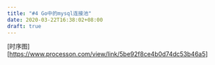 ```yaml
---
title: "#4 Go中的mysql连接池"
date: 2020-03-22T16:38:02+08:00
draft: true
---
```


[时序图][https://www.processon.com/view/link/5be92f8ce4b0d74dc53b46a5]